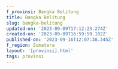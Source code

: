 ```yaml
---
f_provinsi: Bangka Belitung
title: Bangka Belitung
slug: bangka-belitung
updated-on: '2023-09-09T17:12:23.274Z'
created-on: '2023-09-09T16:59:59.102Z'
published-on: '2023-09-16T12:07:38.345Z'
f_region: Sumatera
layout: '[provinsi].html'
tags: provinsi
---
```



